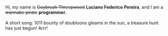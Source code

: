 Hi, my name is ~~Guybrush Threepwood~~ **Luciano Federico Pereira**, and I am a ~~wannabe pirate~~ **programmer**.<br><br>A short song: 1011 bounty of doubloons gleams in the sun, a treasure hunt has just begun! Arrr!
